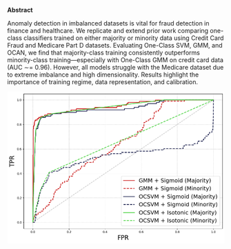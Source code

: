 **Abstract**

Anomaly detection in imbalanced datasets is vital for fraud detection in finance and healthcare. We replicate and extend prior work comparing one-class classifiers trained on either majority or minority data using Credit Card Fraud and Medicare Part D datasets. Evaluating One-Class SVM, GMM, and OCAN, we find that majority-class training consistently outperforms minority-class training—especially with One-Class GMM on credit card data (AUC ∼= 0.96). However, all models struggle with the Medicare dataset due to extreme imbalance and high dimensionality. Results highlight the importance of training regime, data representation, and calibration.

![ROC Curve](https://raw.githubusercontent.com/robuno/drug_fraud_detection/refs/heads/main/roc2.png)
